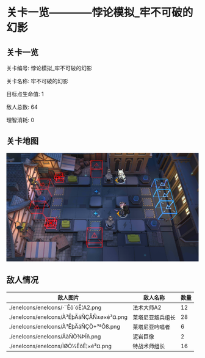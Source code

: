 # 关卡一览————悖论模拟_牢不可破的幻影


## 关卡一览

关卡编号: 悖论模拟_牢不可破的幻影

关卡名称: 牢不可破的幻影

目标点生命值: 1

敌人总数: 64

理智消耗: 0


## 关卡地图
![悖论模拟_牢不可破的幻影](./oprMap/悖论模拟_牢不可破的幻影.png)

## 敌人情况

| 敌人图片 | 敌人名称 | 数量  |
|---------|-----|-----|
| ./eneIcons/eneIcons/·¨Êõ´óÊ¦A2.png| 法术大师A2  |   12  |
| ./eneIcons/eneIcons/À³ËþÄáÑÇÅÑ±ø×é³¤.png| 莱塔尼亚叛兵组长  |   28  |
| ./eneIcons/eneIcons/À³ËþÄáÑÇÒ÷³ªÕß.png| 莱塔尼亚吟唱者  |   6  |
| ./eneIcons/eneIcons/ÄàÑÒ¾ÞÏñ.png| 泥岩巨像  |   2  |
| ./eneIcons/eneIcons/ÌØÕ½ÊõÊ¦×é³¤.png| 特战术师组长  |   16  |
